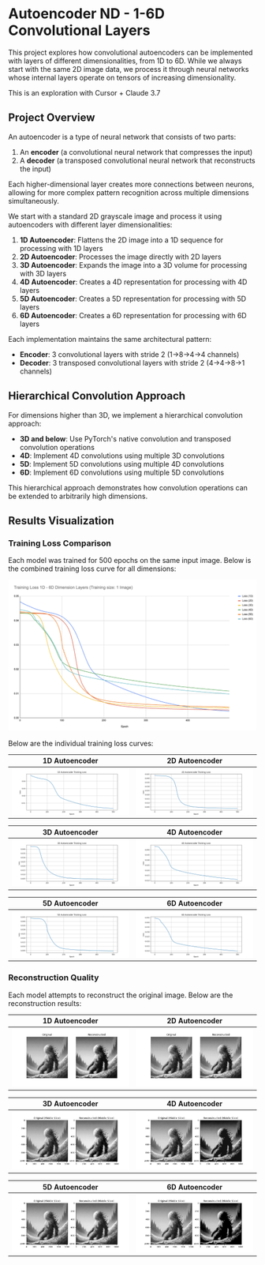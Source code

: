 # Autoencoder ND - 1-6D Convolutional Layers

This project explores how convolutional autoencoders can be implemented with layers of different dimensionalities, from 1D to 6D. While we always start with the same 2D image data, we process it through neural networks whose internal layers operate on tensors of increasing dimensionality.

This is an exploration with Cursor + Claude 3.7

## Project Overview

An autoencoder is a type of neural network that consists of two parts:
1. An **encoder** (a convolutional neural network that compresses the input)
2. A **decoder** (a transposed convolutional neural network that reconstructs the input)

Each higher-dimensional layer creates more connections between neurons, allowing for more complex pattern recognition across multiple dimensions simultaneously.

We start with a standard 2D grayscale image and process it using autoencoders with different layer dimensionalities:

1. **1D Autoencoder**: Flattens the 2D image into a 1D sequence for processing with 1D layers
2. **2D Autoencoder**: Processes the image directly with 2D layers
3. **3D Autoencoder**: Expands the image into a 3D volume for processing with 3D layers
4. **4D Autoencoder**: Creates a 4D representation for processing with 4D layers
5. **5D Autoencoder**: Creates a 5D representation for processing with 5D layers
6. **6D Autoencoder**: Creates a 6D representation for processing with 6D layers

Each implementation maintains the same architectural pattern:
- **Encoder**: 3 convolutional layers with stride 2 (1→8→4→4 channels)
- **Decoder**: 3 transposed convolutional layers with stride 2 (4→4→8→1 channels)

## Hierarchical Convolution Approach

For dimensions higher than 3D, we implement a hierarchical convolution approach:

- **3D and below**: Use PyTorch's native convolution and transposed convolution operations
- **4D**: Implement 4D convolutions using multiple 3D convolutions
- **5D**: Implement 5D convolutions using multiple 4D convolutions
- **6D**: Implement 6D convolutions using multiple 5D convolutions

This hierarchical approach demonstrates how convolution operations can be extended to arbitrarily high dimensions.

## Results Visualization

### Training Loss Comparison

Each model was trained for 500 epochs on the same input image. Below is the combined training loss curve for all dimensions:

![Combined Training Loss](training_loss.png)

Below are the individual training loss curves:

| 1D Autoencoder | 2D Autoencoder |
|:---:|:---:|
| ![1D Training Loss](1d/training_loss.png) | ![2D Training Loss](2d/training_loss.png) |

| 3D Autoencoder | 4D Autoencoder |
|:---:|:---:|
| ![3D Training Loss](3d/training_loss.png) | ![4D Training Loss](4d/training_loss.png) |

| 5D Autoencoder | 6D Autoencoder |
|:---:|:---:|
| ![5D Training Loss](5d/training_loss.png) | ![6D Training Loss](6d/training_loss.png) |

### Reconstruction Quality

Each model attempts to reconstruct the original image. Below are the reconstruction results:

| 1D Autoencoder | 2D Autoencoder |
|:---:|:---:|
| ![1D Reconstruction](1d/reconstructed.png) | ![2D Reconstruction](2d/reconstructed.png) |

| 3D Autoencoder | 4D Autoencoder |
|:---:|:---:|
| ![3D Reconstruction](3d/reconstructed.png) | ![4D Reconstruction](4d/reconstructed.png) |

| 5D Autoencoder | 6D Autoencoder |
|:---:|:---:|
| ![5D Reconstruction](5d/reconstructed.png) | ![6D Reconstruction](6d/reconstructed.png) |
